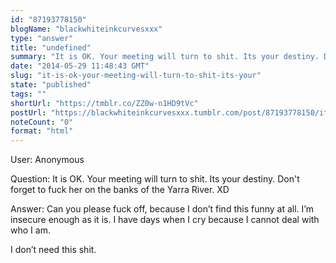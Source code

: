 ```yaml
---
id: "87193778150"
blogName: "blackwhiteinkcurvesxxx"
type: "answer"
title: "undefined"
summary: "It is OK. Your meeting will turn to shit. Its your destiny. Don't forget to fuck her on the banks of the Yarra River. XD"
date: "2014-05-29 11:48:43 GMT"
slug: "it-is-ok-your-meeting-will-turn-to-shit-its-your"
state: "published"
tags: ""
shortUrl: "https://tmblr.co/ZZ0w-n1HD9tVc"
postUrl: "https://blackwhiteinkcurvesxxx.tumblr.com/post/87193778150/it-is-ok-your-meeting-will-turn-to-shit-its-your"
noteCount: "0"
format: "html"
---
```


User: Anonymous

Question: It is OK. Your meeting will turn to shit. Its your destiny. Don't forget to fuck her on the banks of the Yarra River. XD

Answer: Can you please fuck off, because I don’t find this funny at all. I’m insecure enough as it is. I have days when I cry because I cannot deal with who I am.

I don’t need this shit.


